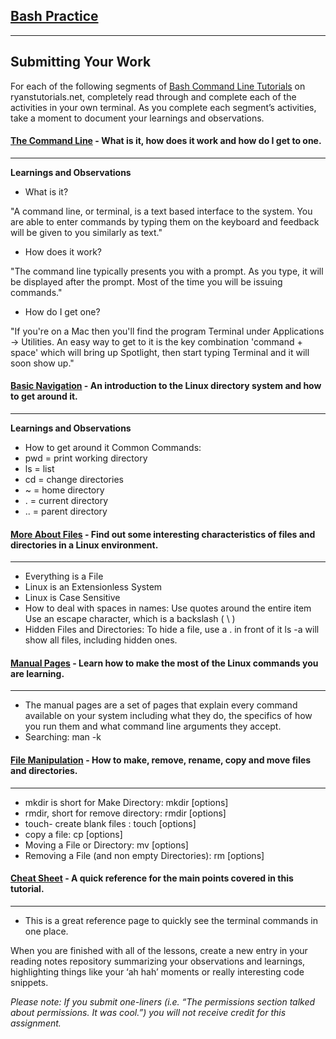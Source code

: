 ## [Bash Practice](https://codefellows.github.io/common_curriculum/prework/terminal)
___

## Submitting Your Work
For each of the following segments of [Bash Command Line Tutorials](https://ryanstutorials.net/linuxtutorial/) on ryanstutorials.net, completely read through and complete each of the activities in your own terminal. As you complete each segment’s activities, take a moment to document your learnings and observations.

#### [The Command Line](https://ryanstutorials.net/linuxtutorial/commandline.php) - What is it, how does it work and how do I get to one.
___
**Learnings and Observations**

* What is it?

"A command line, or terminal, is a text based interface to the system. You are able to enter commands by typing them on the keyboard and feedback will be given to you similarly as text."

* How does it work?

"The command line typically presents you with a prompt. As you type, it will be displayed after the prompt. Most of the time you will be issuing commands."

* How do I get one?

"If you're on a Mac then you'll find the program Terminal under Applications -> Utilities. An easy way to get to it is the key combination 'command + space' which will bring up Spotlight, then start typing Terminal and it will soon show up."





#### [Basic Navigation](https://ryanstutorials.net/linuxtutorial/navigation.php) - An introduction to the Linux directory system and how to get around it.
___
**Learnings and Observations**

* How to get around it
Common Commands:
* pwd = print working directory
* ls = list
* cd = change directories
* ~ = home directory
* . = current directory
* .. = parent directory




#### [More About Files](https://ryanstutorials.net/linuxtutorial/aboutfiles.php) - Find out some interesting characteristics of files and directories in a Linux environment.
___

* Everything is a File
* Linux is an Extensionless System
* Linux is Case Sensitive
* How to deal with spaces in names:
    Use quotes around the entire item
    Use an escape character, which is a backslash ( \ )
* Hidden Files and Directories:
    To hide a file, use a . in front of it
    ls -a will show all files, including hidden ones.



#### [Manual Pages](https://ryanstutorials.net/linuxtutorial/manual.php) - Learn how to make the most of the Linux commands you are learning.
___

* The manual pages are a set of pages that explain every command available on your system including what they do, the specifics of how you run them and what command line arguments they accept. 
* Searching: man -k <search term>


#### [File Manipulation](https://ryanstutorials.net/linuxtutorial/filemanipulation.php) - How to make, remove, rename, copy and move files and directories.
___
* mkdir is short for Make Directory:  mkdir [options] <Directory>
* rmdir, short for remove directory:  rmdir [options] <Directory>
* touch- create blank files : touch [options] <filename>
* copy a file: cp [options] <source> <destination>
* Moving a File or Directory: mv [options] <source> <destination>
* Removing a File (and non empty Directories): rm [options] <file>



#### [Cheat Sheet](https://ryanstutorials.net/linuxtutorial/cheatsheet.php) - A quick reference for the main points covered in this tutorial.
___
* This is a great reference page to quickly see the terminal commands in one place. 



When you are finished with all of the lessons, create a new entry in your reading notes repository summarizing your observations and learnings, highlighting things like your ‘ah hah’ moments or really interesting code snippets.

*Please note: If you submit one-liners (i.e. “The permissions section talked about permissions. It was cool.”) you will not receive credit for this assignment.*